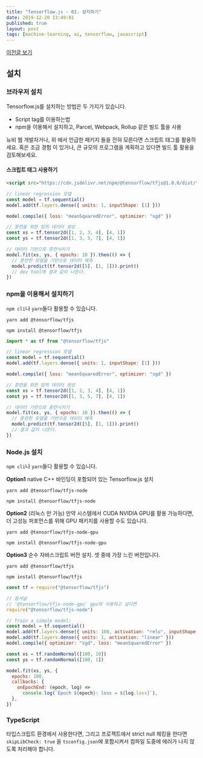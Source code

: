 ```yaml
---
title: "Tensorflow.js - 02. 설치하기"
date: 2019-12-20 13:49:01
published: true
layout: post
tags: [machine-learning, ai, tensorflow, javascript]
---
```


[이전글 보기](/2019/12/20/tensorflowjs-01-get-started/)

## 설치

### 브라우저 설치

Tensorflow.js를 설치하는 방법은 두 가지가 있습니다.

- Script tag를 이용하는법
- npm을 이용해서 설치하고, Parcel, Webpack, Rollup 같은 빌드 툴을 사용

뉴비 웹 개발자거나, 위 에서 언급한 패키지 들을 전혀 모른다면 스크립트 태그를 활용하세요. 혹은 조금 경험 이 있거나, 큰 규모의 프로그램을 계획하고 있다면 빌드 툴 활용을 검토해보세요.

<!-- excerpt -->

#### 스크립트 태그 사용하기

```html
<script src="https://cdn.jsdelivr.net/npm/@tensorflow/tfjs@1.0.0/dist/tf.min.js"></script>
```

```javascript
// linear regression 모델
const model = tf.sequential()
model.add(tf.layers.dense({ units: 1, inputShape: [1] }))

model.compile({ loss: "meanSquaredError", optimizer: "sgd" })

// 훈련을 위한 임의 데이터 생성
const xs = tf.tensor2d([1, 2, 3, 4], [4, 1])
const ys = tf.tensor2d([1, 3, 5, 7], [4, 1])

// 데이터 기반으로 훈련시키기
model.fit(xs, ys, { epochs: 10 }).then(() => {
  // 훈련한 모델을 기반으로 데이터 예측
  model.predict(tf.tensor2d([5], [1, 1])).print()
  // dev tool에 결과 값이 나온다.
})
```

### npm을 이용해서 설치하기

`npm cli`나 `yarn`둘다 활용할 수 있습니다.

```
yarn add @tensorflow/tfjs
```

```
npm install @tensorflow/tfjs
```

```javascript
import * as tf from "@tensorflow/tfjs"

// linear regression 모델
const model = tf.sequential()
model.add(tf.layers.dense({ units: 1, inputShape: [1] }))

model.compile({ loss: "meanSquaredError", optimizer: "sgd" })

// 훈련을 위한 임의 데이터 생성
const xs = tf.tensor2d([1, 2, 3, 4], [4, 1])
const ys = tf.tensor2d([1, 3, 5, 7], [4, 1])

// 데이터 기반으로 훈련시키기
model.fit(xs, ys, { epochs: 10 }).then(() => {
  // 훈련한 모델을 기반으로 데이터 예측
  model.predict(tf.tensor2d([5], [1, 1])).print()
  // 결과 값이 나온다.
})
```

### Node.js 설치

`npm cli`나 `yarn`둘다 활용할 수 있습니다.

**Option1** native C++ 바인딩이 포함되어 있는 Tensorflow.js 설치

```
yarn add @tensorflow/tfjs-node
```

```
npm install @tensorflow/tfjs-node
```

**Option2** (리눅스 만 가능) 만약 시스템에서 CUDA NVIDIA GPU를 활용 가능하다면, 더 고성능 퍼포먼스를 위해 GPU 패키지를 사용할 수도 있습니다.

```
yarn add @tensorflow/tfjs-node-gpu
```

```
npm install @tensorflow/tfjs-node-gpu
```

**Option3** 순수 자바스크립트 버전 설치. 셋 중에 가장 느린 버전입니다.

```
yarn add @tensorflow/tfjs
```

```
npm install @tensorflow/tfjs
```

```javascript
const tf = require("@tensorflow/tfjs")

// 옵셔널
// '@tensorflow/tfjs-node-gpu' gpu와 사용하고 싶다면
require("@tensorflow/tfjs-node")

// Train a simple model:
const model = tf.sequential()
model.add(tf.layers.dense({ units: 100, activation: "relu", inputShape: [10] }))
model.add(tf.layers.dense({ units: 1, activation: "linear" }))
model.compile({ optimizer: "sgd", loss: "meanSquaredError" })

const xs = tf.randomNormal([100, 10])
const ys = tf.randomNormal([100, 1])

model.fit(xs, ys, {
  epochs: 100,
  callbacks: {
    onEpochEnd: (epoch, log) =>
      console.log(`Epoch ${epoch}: loss = ${log.loss}`),
  },
})
```

### TypeScript

타입스크립트 환경에서 사용한다면, 그리고 프로젝트에서 strict null 체킹을 한다면`skipLibCheck: true` 을 `tsconfig.json`에 포함시켜서 컴파일 도중에 에러가 나지 않도록 처리해야 합니다.
